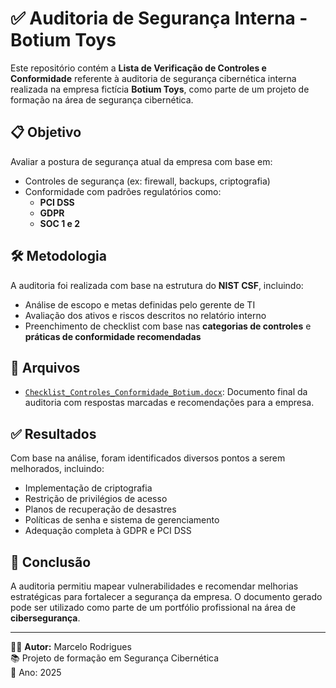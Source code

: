 # ✅ Auditoria de Segurança Interna - Botium Toys

Este repositório contém a **Lista de Verificação de Controles e Conformidade** referente à auditoria de segurança cibernética interna realizada na empresa fictícia **Botium Toys**, como parte de um projeto de formação na área de segurança cibernética.

## 📋 Objetivo

Avaliar a postura de segurança atual da empresa com base em:

- Controles de segurança (ex: firewall, backups, criptografia)
- Conformidade com padrões regulatórios como:
  - **PCI DSS**
  - **GDPR**
  - **SOC 1 e 2**

## 🛠️ Metodologia

A auditoria foi realizada com base na estrutura do **NIST CSF**, incluindo:

- Análise de escopo e metas definidas pelo gerente de TI
- Avaliação dos ativos e riscos descritos no relatório interno
- Preenchimento de checklist com base nas **categorias de controles** e **práticas de conformidade recomendadas**

## 📄 Arquivos

- [`Checklist_Controles_Conformidade_Botium.docx`](./Checklist_Controles_Conformidade_Botium.docx): Documento final da auditoria com respostas marcadas e recomendações para a empresa.

## ✅ Resultados

Com base na análise, foram identificados diversos pontos a serem melhorados, incluindo:

- Implementação de criptografia
- Restrição de privilégios de acesso
- Planos de recuperação de desastres
- Políticas de senha e sistema de gerenciamento
- Adequação completa à GDPR e PCI DSS

## 📌 Conclusão

A auditoria permitiu mapear vulnerabilidades e recomendar melhorias estratégicas para fortalecer a segurança da empresa. O documento gerado pode ser utilizado como parte de um portfólio profissional na área de **cibersegurança**.

---

🧑‍💻 **Autor:** Marcelo Rodrigues  
📚 Projeto de formação em Segurança Cibernética  
📅 Ano: 2025
